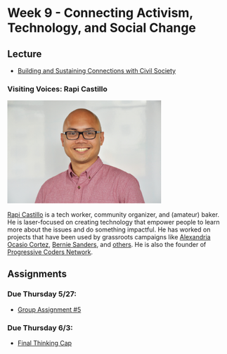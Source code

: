 # Week 9 - Connecting Activism, Technology, and Social Change

## Lecture
- [Building and Sustaining Connections with Civil Society](./Materials/AA191_S_W9_Lecture_9.pdf)
<!-- 
## Lab
-  [Collaborating with GitHub and Plugins](./lab/) -->
### Visiting Voices: Rapi Castillo

<img src="./Materials/rapicastillo.jpg" alt="Rapi Castillo" width="350"/>

[Rapi Castillo](https://www.rapicastillo.com/) is a tech worker, community organizer, and (amateur) baker. He is laser-focused on creating technology that empower people to learn more about the issues and do something impactful. He has worked on projects that have been used by grassroots campaigns like [Alexandria Ocasio Cortez](https://www.ocasio2018.com/), [Bernie Sanders](https://berniesanders.com/), and [others](https://www.rapicastillo.com/projects/). He is also the founder of [Progressive Coders Network](https://www.progcode.org/).


## Assignments

### Due Thursday 5/27:
- [Group Assignment #5](../Week_8/Materials/groupassignment.md)
  

### Due Thursday 6/3:
- [Final Thinking Cap](https://github.com/albertkun/21S-ASIAAM-191A/discussions/154)
  
